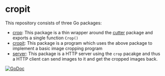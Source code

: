 # cropit

This repository consists of three Go packages:

- [crop](github.com/amitsaha/cropit/crop): This package is a thin wrapper around the
  [cutter](https://godoc.org/github.com/oliamb/cutter) package and exports a single function ``Crop()``
- [cropit](github.com/amitsaha/cropit/cropit): This package is a program which uses the above package to
  implement a basic image cropping program
- [server](github.com/amitsaha/cropit/server): This package is a HTTP server using the ``crop`` pacakge
  and thus a HTTP client can send images to it and get the cropped images back.
  
[![GoDoc](https://godoc.org/github.com/amitsaha/cropit?status.svg)](https://godoc.org/github.com/amitsaha/cropit)
